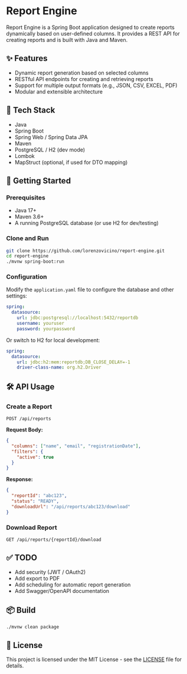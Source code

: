 # Report Engine
Report Engine is a Spring Boot application designed to create reports dynamically based on user-defined columns. It provides a REST API for creating reports and is built with Java and Maven.

## ✨ Features

- Dynamic report generation based on selected columns
- RESTful API endpoints for creating and retrieving reports
- Support for multiple output formats (e.g., JSON, CSV, EXCEL, PDF)
- Modular and extensible architecture

## 🧱 Tech Stack

- Java
- Spring Boot  
- Spring Web / Spring Data JPA  
- Maven  
- PostgreSQL / H2 (dev mode)  
- Lombok  
- MapStruct (optional, if used for DTO mapping)

## 🚀 Getting Started

### Prerequisites

- Java 17+
- Maven 3.6+
- A running PostgreSQL database (or use H2 for dev/testing)

### Clone and Run

```bash
git clone https://github.com/lorenzovicino/report-engine.git
cd report-engine
./mvnw spring-boot:run
```

### Configuration

Modify the `application.yaml` file to configure the database and other settings:

```yaml
spring:
  datasource:
    url: jdbc:postgresql://localhost:5432/reportdb
    username: youruser
    password: yourpassword
```

Or switch to H2 for local development:

```yaml
spring:
  datasource:
    url: jdbc:h2:mem:reportdb;DB_CLOSE_DELAY=-1
    driver-class-name: org.h2.Driver
```

## 🛠 API Usage

### Create a Report

`POST /api/reports`

**Request Body:**
```json
{
  "columns": ["name", "email", "registrationDate"],
  "filters": {
    "active": true
  }
}
```

**Response:**
```json
{
  "reportId": "abc123",
  "status": "READY",
  "downloadUrl": "/api/reports/abc123/download"
}
```

### Download Report

`GET /api/reports/{reportId}/download`

## ✅ TODO

- Add security (JWT / OAuth2)
- Add export to PDF
- Add scheduling for automatic report generation
- Add Swagger/OpenAPI documentation

## 📦 Build

```bash
./mvnw clean package
```

## 📄 License

This project is licensed under the MIT License - see the [LICENSE](LICENSE) file for details.
